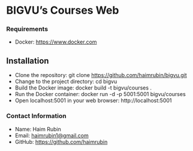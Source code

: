 # BIGVU’s Courses Web

### Requirements
* Docker: https://www.docker.com

## Installation
* Clone the repository:
    git clone https://github.com/haimrubin/bigvu.git
* Change to the project directory:
    cd bigvu
* Build the Docker image:
    docker build -t bigvu/courses .
* Run the Docker container:
    docker run -d -p 5001:5001 bigvu/courses
* Open localhost:5001 in your web browser:
    http://localhost:5001

### Contact Information
* Name: Haim Rubin
* Email: haimrubin1@gmail.com
* GitHub: https://github.com/haimrubin
